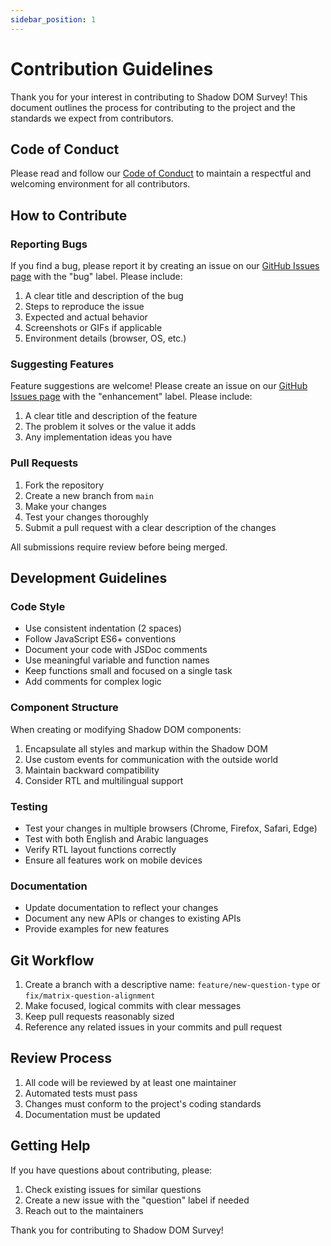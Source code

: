 ```yaml
---
sidebar_position: 1
---
```


# Contribution Guidelines

Thank you for your interest in contributing to Shadow DOM Survey! This document outlines the process for contributing to the project and the standards we expect from contributors.

## Code of Conduct

Please read and follow our [Code of Conduct](https://github.com/SKoRSA/shadow-dom-survey/blob/main/CODE_OF_CONDUCT.md) to maintain a respectful and welcoming environment for all contributors.

## How to Contribute

### Reporting Bugs

If you find a bug, please report it by creating an issue on our [GitHub Issues page](https://github.com/SKoRSA/shadow-dom-survey/issues) with the "bug" label. Please include:

1. A clear title and description of the bug
2. Steps to reproduce the issue
3. Expected and actual behavior
4. Screenshots or GIFs if applicable
5. Environment details (browser, OS, etc.)

### Suggesting Features

Feature suggestions are welcome! Please create an issue on our [GitHub Issues page](https://github.com/SKoRSA/shadow-dom-survey/issues) with the "enhancement" label. Please include:

1. A clear title and description of the feature
2. The problem it solves or the value it adds
3. Any implementation ideas you have

### Pull Requests

1. Fork the repository
2. Create a new branch from `main`
3. Make your changes
4. Test your changes thoroughly
5. Submit a pull request with a clear description of the changes

All submissions require review before being merged.

## Development Guidelines

### Code Style

- Use consistent indentation (2 spaces)
- Follow JavaScript ES6+ conventions
- Document your code with JSDoc comments
- Use meaningful variable and function names
- Keep functions small and focused on a single task
- Add comments for complex logic

### Component Structure

When creating or modifying Shadow DOM components:

1. Encapsulate all styles and markup within the Shadow DOM
2. Use custom events for communication with the outside world
3. Maintain backward compatibility
4. Consider RTL and multilingual support

### Testing

- Test your changes in multiple browsers (Chrome, Firefox, Safari, Edge)
- Test with both English and Arabic languages
- Verify RTL layout functions correctly
- Ensure all features work on mobile devices

### Documentation

- Update documentation to reflect your changes
- Document any new APIs or changes to existing APIs
- Provide examples for new features

## Git Workflow

1. Create a branch with a descriptive name: `feature/new-question-type` or `fix/matrix-question-alignment`
2. Make focused, logical commits with clear messages
3. Keep pull requests reasonably sized
4. Reference any related issues in your commits and pull request

## Review Process

1. All code will be reviewed by at least one maintainer
2. Automated tests must pass
3. Changes must conform to the project's coding standards
4. Documentation must be updated

## Getting Help

If you have questions about contributing, please:

1. Check existing issues for similar questions
2. Create a new issue with the "question" label if needed
3. Reach out to the maintainers

Thank you for contributing to Shadow DOM Survey!
